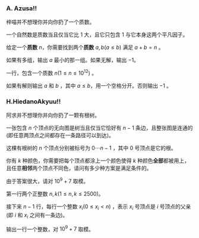 ### A. Azusa!!

梓喵并不想理你并向你扔了一个质数。

一个自然数是质数当且仅当它比 $1$ 大，且它只包含 $1$ 与它本身这两个平凡因子。

给定一个**质数** $n$，你需要找到两个**质数** $a,b(a \leq b)$ 满足 $a+b=n$ 。

如果有多组，输出 $a$ 最小的那一组。如果无解，输出 $-1$。

一行，包含一个质数 $n(1 \leq n \leq 10^{12})$ 。

如果有解则输出 $a$ 和 $b$ ，其中 $a \leq b$，用一个空格分开。否则输出 $-1$ 。



### H.HiedanoAkyuu!!

阿求并不想理你并向你扔了一颗有根树。

一张包含 $n$ 个顶点的无向图是树当且仅当它恰好有 $n-1$ 条边，且整张图是连通的(即任意两顶点之间都存在一条路径可以到达)。

这棵有根树的 $n$ 个顶点分别被标号为 $0 \cdots n-1$ ，其中 $0$ 号顶点是它的根。

你有 $k$ 种颜色，你需要把每个顶点都涂上一个颜色使得 $k$ 种颜色**全部**都被用上，且任意**相邻**两个顶点不同色，请问有多少种方案是满足条件的。

由于答案很大，请对 $10^9+7$ 取模。

第一行两个正整数 $n,k(1 \leq n,k \leq 2500)$。

接下来 $n-1$ 行，每行一个整数 $x_i(0 \leq x_i \lt n)$ ，表示 $x_i$ 号顶点是 $i$ 号顶点的父亲(即 $i$ 和 $x_i$ 之间有一条边)。

输出一行一个整数，对 $10^9+7$ 取模。